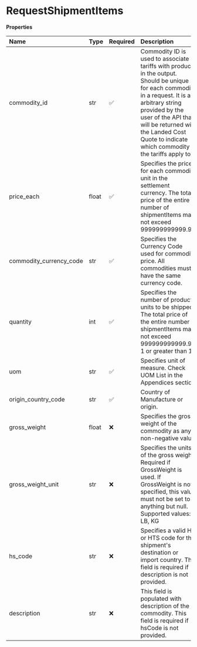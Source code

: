 # RequestShipmentItems

**Properties**

| Name                    | Type  | Required | Description                                                                                                                                                                                                                                                                          |
| :---------------------- | :---- | :------- | :----------------------------------------------------------------------------------------------------------------------------------------------------------------------------------------------------------------------------------------------------------------------------------- |
| commodity_id            | str   | ✅       | Commodity ID is used to associate tariffs with product in the output. Should be unique for each commodity in a request. It is an arbitrary string provided by the user of the API that will be returned with the Landed Cost Quote to indicate which commodity the tariffs apply to. |
| price_each              | float | ✅       | Specifies the price for each commodity unit in the settlement currency. The total price of the entire number of shipmentItems may not exceed 999999999999.99                                                                                                                         |
| commodity_currency_code | str   | ✅       | Specifies the Currency Code used for commodity price. All commodities must have the same currency code.                                                                                                                                                                              |
| quantity                | int   | ✅       | Specifies the number of product units to be shipped. The total price of the entire number of shipmentItems may not exceed 999999999999.99, 1 or greater than 1                                                                                                                       |
| uom                     | str   | ✅       | Specifies unit of measure. Check UOM List in the Appendices section.                                                                                                                                                                                                                 |
| origin_country_code     | str   | ✅       | Country of Manufacture or origin.                                                                                                                                                                                                                                                    |
| gross_weight            | float | ❌       | Specifies the gross weight of the commodity as any non-negative value.                                                                                                                                                                                                               |
| gross_weight_unit       | str   | ❌       | Specifies the units of the gross weight. Required if GrossWeight is used. If GrossWeight is not specified, this value must not be set to anything but null. Supported values: LB, KG                                                                                                 |
| hs_code                 | str   | ❌       | Specifies a valid HS or HTS code for the shipment's destination or import country. This field is required if description is not provided.                                                                                                                                            |
| description             | str   | ❌       | This field is populated with description of the commodity. This field is required if hsCode is not provided.                                                                                                                                                                         |

<!-- This file was generated by liblab | https://liblab.com/ -->
